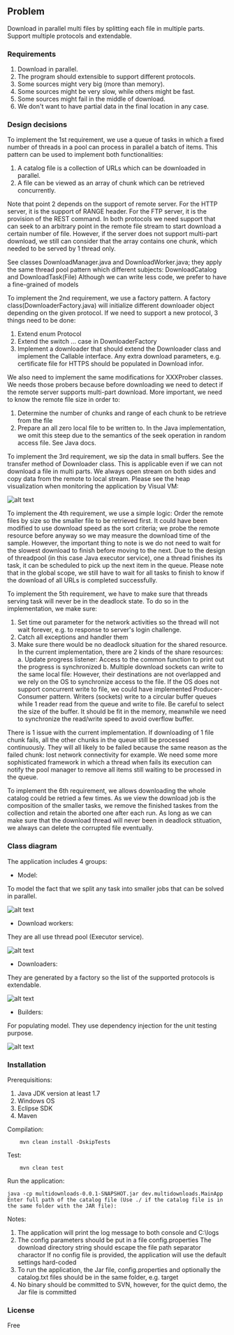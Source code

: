 ## Problem

Download in parallel multi files by splitting each file in multiple parts. Support multiple protocols and extendable. 

### Requirements
1. Download in parallel.
2. The program should extensible to support different protocols.
3. Some sources might very big (more than memory).
4. Some sources might be very slow, while others might be fast.
5. Some sources might fail in the middle of download.
6. We don't want to have partial data in the final location in any case.

### Design decisions

To implement the 1st requirement, we use a queue of tasks in which a fixed number of threads in a pool can process in parallel a batch of items. This pattern can be used to implement both functionalities:
1. A catalog file is a collection of URLs which can be downloaded in parallel.
2. A file can be viewed as an array of chunk which can be retrieved concurrently.

Note that point 2 depends on the support of remote server. For the HTTP server, it is the support of RANGE header. For the FTP server, it is the provision of the REST command.
In both protocols we need support that can seek to an arbitrary point in the remote file stream to start download a certain number of file.
However, if the server does not support multi-part download, we still can consider that the array contains one chunk, which needed to be served by 1 thread only.

See classes DownloadManager.java and DownloadWorker.java; they apply the same thread pool pattern which different subjects: DownloadCatalog and DownloadTask(File)
Although we can write less code, we prefer to have a fine-grained of models

To implement the 2nd requirement, we use a factory pattern. A factory class(DownloaderFactory.java) will initialize different downloader object depending on the given protocol. If we need to support a new protocol, 3 things need to be done:
1. Extend enum Protocol
2. Extend the switch ... case in DownloaderFactory
3. Implement a downloader that should extend the Downloader class and implement the Callable interface. Any extra download parameters, e.g. certificate file for HTTPS should be populated in Download infor.

We also need to implement the same modifications for XXXProber classes. We needs those probers because before downloading we need to detect if the remote server supports multi-part download.
More important, we need to know the remote file size in order to:
1. Determine the number of chunks and range of each chunk to be retrieve from the file
2. Prepare an all zero local file to be written to. In the Java implementation, we omit this steep due to the semantics of the seek operation in random access file. See Java docs.

To implement the 3rd requirement, we sip the data in small buffers. See the transfer method of Downloader class. This is applicable even if we can not download a file in multi parts. We always open stream on both sides and copy data from the remote to local stream.
Please see the heap visualization when monitoring the application by Visual VM:

![alt text](screenshots/VisualVM.png "Heap visualization")

To implement the 4th requirement, we use a simple logic: Order the remote files by size so the smaller file to be retrieved first. It could have been modified to use download speed as the sort criteria; we probe the remote resource before anyway so we may measure the download time of the sample.
However, the important thing to note is we do not need to wait for the slowest download to finish before moving to the next. Due to the design of threadpool (in this case Java executor service), one a thread finishes its task, it can be scheduled to pick up the next item in the queue.
Please note that in the global scope, we still have to wait for all tasks to finish to know if the download of all URLs is completed successfully.

To implement the 5th requirement, we have to make sure that threads serving task will never be in the deadlock state. To do so in the implementation, we make sure:
1. Set time out parameter for the network activities so the thread will not wait forever, e.g. to response to server's login challenge.
2. Catch all exceptions and handler them
3. Make sure there would be no deadlock situation for the shared resource. In the current implementation, there are 2 kinds of the share resources:
    a. Update progress listener: Access to the common function to print out the progress is synchronized
	b. Multiple download sockets can write to the same local file: However, their destinations are not overlapped and we rely on the OS to synchronize access to the file. If the OS does not support concurrent write to file, we could have implemented Producer-Consumer pattern.
	   Writers (sockets) write to a circular buffer queues while 1 reader read from the queue and write to file. Be careful to select the size of the buffer. It should be fit in the memory, meanwhile we need to synchronize the read/write speed to avoid overflow buffer.
	   
There is 1 issue with the current implementation. If downloading of 1 file chunk fails, all the other chunks in the queue still be processed continuously. They will all likely to be failed because the same reason as the failed chunk: lost network connectivity for example.
We need some more sophisticated framework in which a thread when fails its execution can notify the pool manager to remove all items still waiting to be processed in the queue.

To implement the 6th requirement, we allows downloading the whole catalog could be retried a few times. As we view the download job is the composition of the smaller tasks, we remove the finished taskes from the collection and retain the aborted one after each run.
As long as we can make sure that the download thread will never been in deadlock stituation, we always can delete the corrupted file eventually. 	   

### Class diagram

The application includes 4 groups:

* Model:

To model the fact that we split any task into smaller jobs that can be solved in parallel.

![alt text](screenshots/Models.png "Model")

* Download workers:

They are all use thread pool (Executor service).

![alt text](screenshots/DownloadWorkers.png "Download workers")

* Downloaders:

They are generated by a factory so the list of the supported protocols is extendable.

![alt text](screenshots/Downloader.jpg "Downloaders")

* Builders:

For populating model. They use dependency injection for the unit testing purpose.

![alt text](screenshots/Builders.png "Builders")


### Installation

Prerequisitions:
 
1. Java JDK version at least 1.7
2. Windows OS
3. Eclipse SDK
4. Maven

Compilation:
```
    mvn clean install -DskipTests
```

Test:
```
    mvn clean test
```

Run the application:
```
java -cp multidownloads-0.0.1-SNAPSHOT.jar dev.multidownloads.MainApp
Enter full path of the catalog file (Use ./ if the catalog file is in the same folder with the JAR file):
```

Notes:

1. The application will print the log message to both console and C:\logs
2. The config parameters should be put in a file config.properties
   The download directory string should escape the file path separator charactor
   If no config file is provided, the application will use the default settings hard-coded
3. To run the application, the Jar file, config.properties and optionally the catalog.txt files should be in the same folder, e.g. target
4. No binary should be committed to SVN, however, for the quict demo, the Jar file is committed   

### License

Free